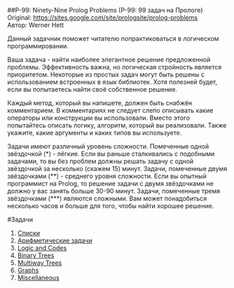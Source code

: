 ##P-99: Ninety-Nine Prolog Problems (P-99: 99 задач на Прологе)  
Original: https://sites.google.com/site/prologsite/prolog-problems  
Автор: Werner Hett    

Данный задачник поможет читателю попрактиковаться в логическом программировании.  

Ваша задача - найти наиболее элегантное решение предложенной проблемы. Эффективность важна, но логическая стройность является приоритетом. Некоторые из простых задач могут быть решены с использованием встроенных в язык библиотек. Хотя полезней будет, если вы попытаетесь найти своё собственное решение.  

Каждый метод, который вы напишете, должен быть снабжён комментарием. В комментариях не следует слепо описывать какие операторы или конструкции вы использовали. Вместо этого попытайтесь описать логику, алгоритм, который вы реализовали. Также укажите, какие аргументы и каких типов вы используете.  

Задачи имеют различный уровень сложности. Помеченные одной звёздочкой (\*) - лёгкие. 
Если вы раньше сталкивались с подобными задачами, то вы без проблем должны решать задачу с одной звёздочкой за несколько (скажем 15) минут. 
Задачи, помеченные двумя звёздочками (\*\*) - среднего уровня сложности. 
Если вы опытный программист на Prolog, то решение задачи с двумя звёздочками не должно у вас занять больше 30-90 минут. 
Задачи, помеченные тремя звёздочками (\*\*\*) являются сложными. 
Вам может понадобиться несколько часов и больше для того, чтобы найти хорошее решение.  

#Задачи
1. [Списки](lists.md)
2. [Арифметические задачи](arithmetic.md)
3. [Logic and Codes](logic.md)
4. [Binary Trees](binarytrees.md)
5. [Multiway Trees](multiwaytrees.md)
6. [Graphs](graphs.md)
7. [Miscellaneous](misc.md)